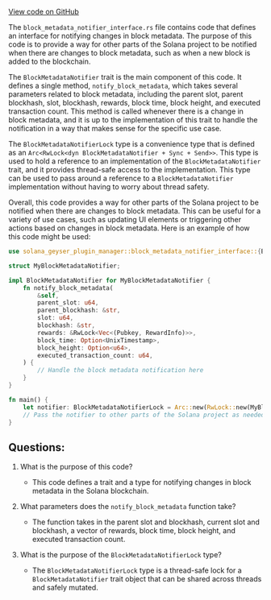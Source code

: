 
[View code on GitHub](https://github.com/solana-labs/solana/blob/master/geyser-plugin-manager/src/block_metadata_notifier_interface.rs)

The `block_metadata_notifier_interface.rs` file contains code that defines an interface for notifying changes in block metadata. The purpose of this code is to provide a way for other parts of the Solana project to be notified when there are changes to block metadata, such as when a new block is added to the blockchain.

The `BlockMetadataNotifier` trait is the main component of this code. It defines a single method, `notify_block_metadata`, which takes several parameters related to block metadata, including the parent slot, parent blockhash, slot, blockhash, rewards, block time, block height, and executed transaction count. This method is called whenever there is a change in block metadata, and it is up to the implementation of this trait to handle the notification in a way that makes sense for the specific use case.

The `BlockMetadataNotifierLock` type is a convenience type that is defined as an `Arc<RwLock<dyn BlockMetadataNotifier + Sync + Send>>`. This type is used to hold a reference to an implementation of the `BlockMetadataNotifier` trait, and it provides thread-safe access to the implementation. This type can be used to pass around a reference to a `BlockMetadataNotifier` implementation without having to worry about thread safety.

Overall, this code provides a way for other parts of the Solana project to be notified when there are changes to block metadata. This can be useful for a variety of use cases, such as updating UI elements or triggering other actions based on changes in block metadata. Here is an example of how this code might be used:

```rust
use solana_geyser_plugin_manager::block_metadata_notifier_interface::{BlockMetadataNotifier, BlockMetadataNotifierLock};

struct MyBlockMetadataNotifier;

impl BlockMetadataNotifier for MyBlockMetadataNotifier {
    fn notify_block_metadata(
        &self,
        parent_slot: u64,
        parent_blockhash: &str,
        slot: u64,
        blockhash: &str,
        rewards: &RwLock<Vec<(Pubkey, RewardInfo)>>,
        block_time: Option<UnixTimestamp>,
        block_height: Option<u64>,
        executed_transaction_count: u64,
    ) {
        // Handle the block metadata notification here
    }
}

fn main() {
    let notifier: BlockMetadataNotifierLock = Arc::new(RwLock::new(MyBlockMetadataNotifier {}));
    // Pass the notifier to other parts of the Solana project as needed
}
```
## Questions: 
 1. What is the purpose of this code?
    - This code defines a trait and a type for notifying changes in block metadata in the Solana blockchain.

2. What parameters does the `notify_block_metadata` function take?
    - The function takes in the parent slot and blockhash, current slot and blockhash, a vector of rewards, block time, block height, and executed transaction count.

3. What is the purpose of the `BlockMetadataNotifierLock` type?
    - The `BlockMetadataNotifierLock` type is a thread-safe lock for a `BlockMetadataNotifier` trait object that can be shared across threads and safely mutated.